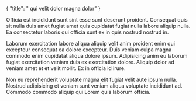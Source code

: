 {
  "title": " qui velit dolor magna dolor"
}

Officia est incididunt sunt sint esse sunt deserunt proident. Consequat quis sit nulla duis amet fugiat amet quis cupidatat fugiat nulla labore aliquip nulla. Ea consectetur laboris qui officia sunt ex in quis nostrud nostrud in.

Laborum exercitation labore aliqua aliquip velit anim proident enim qui excepteur consequat ea dolore excepteur. Duis veniam culpa magna commodo enim cupidatat aliqua dolore ipsum. Adipisicing anim eu laborum fugiat exercitation veniam duis ex exercitation dolore. Aliquip dolor ad veniam amet et et velit mollit. Ex in officia id irure.

Non eu reprehenderit voluptate magna elit fugiat velit aute ipsum nulla. Nostrud adipisicing et veniam sunt veniam aliqua voluptate incididunt ad. Commodo commodo aliquip qui Lorem quis laborum officia.